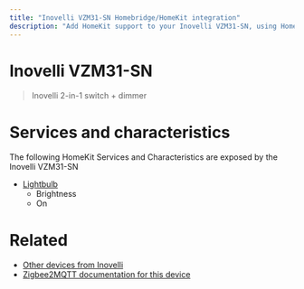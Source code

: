 ```yaml
---
title: "Inovelli VZM31-SN Homebridge/HomeKit integration"
description: "Add HomeKit support to your Inovelli VZM31-SN, using Homebridge, Zigbee2MQTT and homebridge-z2m."
---
```

<!---
This file has been GENERATED using src/docgen/docgen.ts
DO NOT EDIT THIS FILE MANUALLY!
-->
# Inovelli VZM31-SN
> Inovelli 2-in-1 switch + dimmer


# Services and characteristics
The following HomeKit Services and Characteristics are exposed by
the Inovelli VZM31-SN

* [Lightbulb](../../light.md)
  * Brightness
  * On


# Related
* [Other devices from Inovelli](../index.md#inovelli)
* [Zigbee2MQTT documentation for this device](https://www.zigbee2mqtt.io/devices/VZM31-SN.html)
